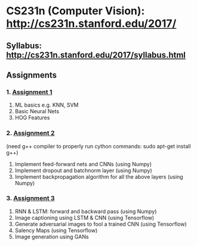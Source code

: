 # CS231n (Computer Vision): http://cs231n.stanford.edu/2017/

## Syllabus: http://cs231n.stanford.edu/2017/syllabus.html

## Assignments

### 1. [Assignment 1](https://cs231n.github.io/assignments2017/assignment1/)
1. ML basics e.g. KNN, SVM
2. Basic Neural Nets
3. HOG Features

### 2. [Assignment 2](https://cs231n.github.io/assignments2017/assignment2/)

(need  g++ compiler to properly run cython commands: sudo apt-get install g++)
1. Implement feed-forward nets and CNNs (using Numpy)
2. Implement dropout and batchnorm layer (using Numpy)
3. Implement backpropagation algorithm for all the above layers (using Numpy)

### 3. [Assignment 3](https://cs231n.github.io/assignments2017/assignment3/)
1. RNN & LSTM: forward and backward pass (using Numpy)
2. Image captioning using LSTM & CNN (using Tensorflow)
3. Generate adversarial images to fool a trained CNN (using Tensorflow)
4. Salency Maps (using Tensorflow)
5. Image generation using GANs


